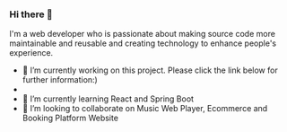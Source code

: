 ### Hi there 👋

I'm a web developer who is passionate about making source code more maintainable and reusable and creating technology to enhance people's experience.

- 🔭 I’m currently working on this project. Please click the link below for further information:)
- 
- 🌱 I’m currently learning React and Spring Boot
- 👯 I’m looking to collaborate on Music Web Player, Ecommerce and Booking Platform Website

<!--
**MangwonCassie/MangwonCassie** is a ✨ _special_ ✨ repository because its `README.md` (this file) appears on your GitHub profile.

Here are some ideas to get you started:

- 🔭 I’m currently working on ...
- 🌱 I’m currently learning ...
- 👯 I’m looking to collaborate on ...
- 🤔 I’m looking for help with ...
- 💬 Ask me about ...
- 📫 How to reach me: ...
- 😄 Pronouns: ...
- ⚡ Fun fact: ...
-->
